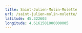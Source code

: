 ```yaml
---
title: Saint-Julien-Molin-Molette
url: /saint-julien-molin-molette/
latitude: 45.322603
longitude: 4.6161501000000005
---
```


